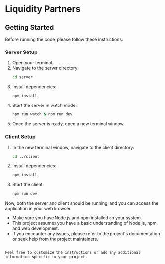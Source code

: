 # Liquidity Partners

## Getting Started

Before running the code, please follow these instructions:

### Server Setup

1. Open your terminal.
2. Navigate to the server directory:
   ```bash
   cd server
   ```
3. Install dependencies:
   ```bash
   npm install
   ```
4. Start the server in watch mode:
   ```bash
   npm run watch & npm run dev
   ```
5. Once the server is ready, open a new terminal window.

### Client Setup

1. In the new terminal window, navigate to the client directory:
   ```bash
   cd ../client
   ```
2. Install dependencies:
   ```bash
   npm install
   ```
3. Start the client:
   ```bash
   npm run dev
   ```

Now, both the server and client should be running, and you can access the application in your web browser.


- Make sure you have Node.js and npm installed on your system.
- This project assumes you have a basic understanding of Node.js, npm, and web development.
- If you encounter any issues, please refer to the project's documentation or seek help from the project maintainers.
```

Feel free to customize the instructions or add any additional information specific to your project.